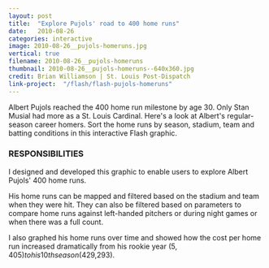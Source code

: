 ```yaml
---
layout: post
title:  "Explore Pujols' road to 400 home runs"
date:   2010-08-26
categories: interactive
image: 2010-08-26__pujols-homeruns.jpg
vertical: true
filename: 2010-08-26__pujols-homeruns
thumbnail: 2010-08-26__pujols-homeruns--640x360.jpg
credit: Brian Williamson | St. Louis Post-Dispatch
link-project:  "/flash/flash-pujols-homeruns"
---
```


Albert Pujols reached the 400 home run milestone by age 30. Only Stan Musial had more as a St. Louis Cardinal. Here's a look at Albert's regular-season career homers. Sort the home runs by season, stadium, team and batting conditions in this interactive Flash graphic.

### RESPONSIBILITIES

I designed and developed this graphic to enable users to explore Albert Pujols' 400 home runs. 

His home runs can be mapped and filtered based on the stadium and team when they were hit. They can also be filtered based on parameters to compare home runs against left-handed pitchers or during night games or when there was a full count. 

I also graphed his home runs over time and showed how the cost per home run increased dramatically from his rookie year ($5,405) to his 10th season ($429,293). 